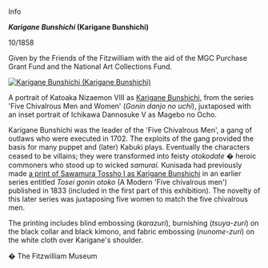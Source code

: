 Info

**_Karigane Bunshichi_ (Karigane Bunshichi)**

10/1858

Given by the Friends of the Fitzwilliam with the aid of the MGC Purchase Grant Fund and the National Art Collections Fund.

[![Karigane Bunshichi (Karigane Bunshichi)](P.75-1999_small.jpg)](KUN/kunp75.htm)

A portrait of Katoaka Nizaemon VIII as [Karigane Bunshichi](KUN/kun320.htm), from the series 'Five Chivalrous Men and Women' (_Gonin danjo no uchi_), juxtaposed with an inset portrait of Ichikawa Dannosuke V as Magebo no Ocho.

Karigane Bunshichi was the leader of the 'Five Chivalrous Men', a gang of outlaws who were executed in 1702. The exploits of the gang provided the basis for many puppet and (later) Kabuki plays. Eventually the characters ceased to be villains; they were transformed into feisty _otokodate_ � heroic commoners who stood up to wicked _samurai._ Kunisada had previously made [a print of Sawamura Tossho I as Karigane Bunshichi](KUN/kun320.htm) in an earlier series entitled _Tosei gonin otoko_ (A Modern 'Five chivalrous men') published in 1833 (included in the first part of this exhibition). The novelty of this later series was juxtaposing five women to match the five chivalrous men.

The printing includes blind embossing (_karazuri_), burnishing (_tsuya-zuri_) on the black collar and black kimono, and fabric embossing (_nunome-zuri_) on the white cloth over Karigane's shoulder.


� The Fitzwilliam Museum
